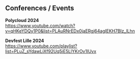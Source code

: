 ## Conferences / Events

**Polycloud 2024**  
https://www.youtube.com/watch?v=qHKeYDQy1P0&list=PLAuRNrEDx0jaERgj64agIEKH7BIz_lLhn

**Devfest Lille 2024**  
https://www.youtube.com/playlist?list=PLuZ_sYdawLiXf92Uq5iE5LlYKrOv1IUvx

